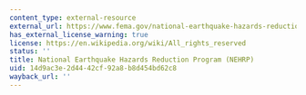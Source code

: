 ```yaml
---
content_type: external-resource
external_url: https://www.fema.gov/national-earthquake-hazards-reduction-program
has_external_license_warning: true
license: https://en.wikipedia.org/wiki/All_rights_reserved
status: ''
title: National Earthquake Hazards Reduction Program (NEHRP)
uid: 14d9ac3e-2d44-42cf-92a8-b8d454bd62c8
wayback_url: ''
---
```

